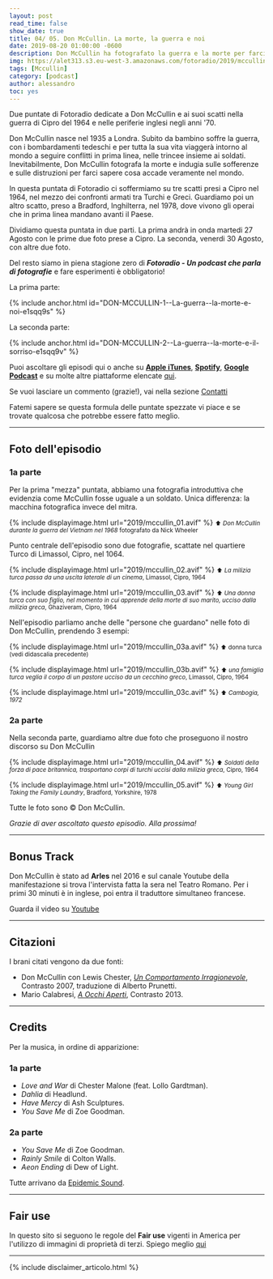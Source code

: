 ```yaml
---
layout: post
read_time: false
show_date: true
title: 04/ 05. Don McCullin. La morte, la guerra e noi
date: 2019-08-20 01:00:00 -0600
description: Don McCullin ha fotografato la guerra e la morte per farci sapere cosa succede nel mondo
img: https://alet313.s3.eu-west-3.amazonaws.com/fotoradio/2019/mccullin_00_copertina.avif
tags: [Mccullin]
category: [podcast]
author: alessandro
toc: yes
---
```


Due puntate di Fotoradio dedicate a Don McCullin e ai suoi scatti nella guerra di Cipro del 1964 e nelle periferie inglesi negli anni '70.
<!--more-->

Don McCullin nasce nel 1935 a Londra. Subito da bambino soffre la guerra, con i bombardamenti tedeschi e per tutta la sua vita viaggerà intorno al mondo a seguire conflitti in prima linea, nelle trincee insieme ai soldati. Inevitabilmente, Don McCullin fotografa la morte e indugia sulle sofferenze e sulle distruzioni per farci sapere cosa accade veramente nel mondo.

In questa puntata di Fotoradio ci soffermiamo su tre scatti presi a Cipro nel 1964, nel mezzo dei confronti armati tra Turchi e Greci. Guardiamo poi un altro scatto, preso a Bradford, Inghilterra, nel 1978, dove vivono gli operai che in prima linea mandano avanti il Paese.

Dividiamo questa puntata in due parti. La prima andrà in onda martedi 27 Agosto con le prime due foto prese a Cipro. La seconda, venerdi 30 Agosto, con altre due foto.

Del resto siamo in piena stagione zero di **_Fotoradio - Un podcast che parla di fotografie_** e fare esperimenti è obbligatorio!

La prima parte:

{% include anchor.html id="DON-MCCULLIN-1--La-guerra--la-morte-e-noi-e1sqq9s" %}

La seconda parte:

{% include anchor.html id="DON-MCCULLIN-2--La-guerra--la-morte-e-il-sorriso-e1sqq9v" %}


Puoi ascoltare gli episodi qui o anche su [**Apple iTunes**](https://links.fotoradio.info/apple), [**Spotify**](https://links.fotoradio.info/spotify), [**Google Podcast**](https://links.fotoradio.info/google) e su molte altre piattaforme elencate [qui](/static_page/listen/).

Se vuoi lasciare un commento (grazie!), vai nella sezione [Contatti](/contact/)

Fatemi sapere se questa formula delle puntate spezzate vi piace e se trovate qualcosa che potrebbe essere fatto meglio.

- - -

## Foto dell'episodio

### 1a parte

Per la prima "mezza" puntata, abbiamo una fotografia introduttiva che evidenzia come McCullin fosse uguale a un soldato. Unica differenza: la macchina fotografica invece del mitra.

{% include displayimage.html url="2019/mccullin_01.avif" %}
<small>⬆︎ _Don McCullin durante la guerra del Vietnam nel 1968_ fotografato da Nick Wheeler</small>

Punto centrale dell'episodio sono due fotografie, scattate nel quartiere Turco di Limassol, Cipro, nel 1064.

{% include displayimage.html url="2019/mccullin_02.avif" %}
<small>⬆︎ _La milizia turca passa da una uscita laterale di un cinema_, Limassol, Cipro, 1964</small>

{% include displayimage.html url="2019/mccullin_03.avif" %}
<small>⬆︎ _Una donna turca con suo figlio, nel momento in cui apprende della morte di suo marito, ucciso dalla milizia greca_, Ghaziveram, Cipro, 1964</small>

Nell'episodio parliamo anche delle "persone che guardano" nelle foto di Don McCullin, prendendo 3 esempi:

{% include displayimage.html url="2019/mccullin_03a.avif" %}
<small>⬆︎ donna turca (vedi didascalia precedente)</small>

{% include displayimage.html url="2019/mccullin_03b.avif" %}
<small>⬆︎ _una famiglia turca veglia il corpo di un pastore ucciso da un cecchino greco_, Limassol, Cipro, 1964</small>

{% include displayimage.html url="2019/mccullin_03c.avif" %}
<small>⬆︎ _Cambogia, 1972_</small>


### 2a parte

Nella seconda parte, guardiamo altre due foto che proseguono il nostro discorso su Don McCullin

{% include displayimage.html url="2019/mccullin_04.avif" %}
<small>⬆︎ _Soldati della forza di pace britannica, trasportano corpi di turchi uccisi dalla milizia greca_, Cipro, 1964</small>

{% include displayimage.html url="2019/mccullin_05.avif" %}
<small>⬆︎ _Young Girl Taking the Family Laundry_, Bradford, Yorkshire, 1978</small>


Tutte le foto sono © Don McCullin.

_Grazie di aver ascoltato questo episodio. Alla prossima!_

- - -

## Bonus Track

Don McCullin è stato ad **Arles** nel 2016 e sul canale Youtube della manifestazione si trova l'intervista fatta la sera nel Teatro Romano. Per i primi 30 minuti è in inglese, poi entra il traduttore simultaneo francese.

Guarda il video su [Youtube](https://www.youtube.com/watch?v=x5uN5CgRDBs)


- - -


## Citazioni

I brani citati vengono da due fonti:

- Don McCullin con Lewis Chester, [_Un Comportamento Irragionevole_](http://www.contrastobooks.com/product_info.php?products_id=305), Contrasto 2007, traduzione di Alberto Prunetti.
- Mario Calabresi, [_A Occhi Aperti_](http://www.contrastobooks.com/product_info.php?products_id=532), Contrasto 2013.


- - -

## Credits

Per la musica, in ordine di apparizione:

### 1a parte

- _Love and War_ di Chester Malone (feat. Lollo Gardtman).
- _Dahlia_ di Headlund.
- _Have Mercy_ di Ash Sculptures.
- _You Save Me_ di Zoe Goodman.


### 2a parte

- _You Save Me_ di Zoe Goodman.
- _Rainly Smile_ di Colton Walls.
- _Aeon Ending_ di Dew of Light.


Tutte arrivano da [Epidemic Sound](https://www.epidemicsound.com/).

- - -

## Fair use

In questo sito si seguono le regole del **Fair use** vigenti in America per l'utilizzo di immagini di proprietà di terzi. Spiego meglio [qui](../../fair_use.html)

- - -

{% include disclaimer_articolo.html %}
